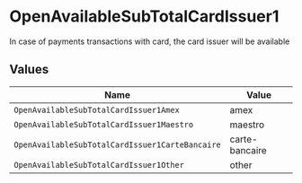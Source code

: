 # OpenAvailableSubTotalCardIssuer1

In case of payments transactions with card, the card issuer will be available


## Values

| Name                                            | Value                                           |
| ----------------------------------------------- | ----------------------------------------------- |
| `OpenAvailableSubTotalCardIssuer1Amex`          | amex                                            |
| `OpenAvailableSubTotalCardIssuer1Maestro`       | maestro                                         |
| `OpenAvailableSubTotalCardIssuer1CarteBancaire` | carte-bancaire                                  |
| `OpenAvailableSubTotalCardIssuer1Other`         | other                                           |